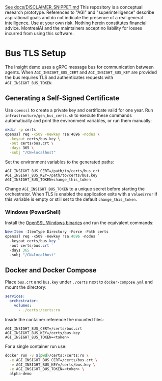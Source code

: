 [See docs/DISCLAIMER_SNIPPET.md](../../../DISCLAIMER_SNIPPET.md)
This repository is a conceptual research prototype. References to "AGI" and "superintelligence" describe aspirational goals and do not indicate the presence of a real general intelligence. Use at your own risk. Nothing herein constitutes financial advice. MontrealAI and the maintainers accept no liability for losses incurred from using this software.

# Bus TLS Setup

The Insight demo uses a gRPC message bus for communication between agents. When `AGI_INSIGHT_BUS_CERT` and `AGI_INSIGHT_BUS_KEY` are provided the bus requires TLS and authenticates requests with `AGI_INSIGHT_BUS_TOKEN`.

## Generating a Self-Signed Certificate

Use `openssl` to create a private key and certificate valid for one year. Run
`infrastructure/gen_bus_certs.sh` to execute these commands automatically and
print the environment variables, or run them manually:

```bash
mkdir -p certs
openssl req -x509 -newkey rsa:4096 -nodes \
  -keyout certs/bus.key \
  -out certs/bus.crt \
  -days 365 \
  -subj "/CN=localhost"
```

Set the environment variables to the generated paths:

```
AGI_INSIGHT_BUS_CERT=/path/to/certs/bus.crt
AGI_INSIGHT_BUS_KEY=/path/to/certs/bus.key
AGI_INSIGHT_BUS_TOKEN=change_this_token
```

Change `AGI_INSIGHT_BUS_TOKEN` to a unique secret before starting the
orchestrator. When TLS is enabled the application exits with a
``ValueError`` if this variable is empty or still set to the default
``change_this_token``.

### Windows (PowerShell)

Install the [OpenSSL Windows binaries](https://slproweb.com/products/Win32OpenSSL.html) and run the equivalent commands:

```powershell
New-Item -ItemType Directory -Force -Path certs
openssl req -x509 -newkey rsa:4096 -nodes `
  -keyout certs/bus.key `
  -out certs/bus.crt `
  -days 365 `
  -subj "/CN=localhost"
```

## Docker and Docker Compose

Place `bus.crt` and `bus.key` under `./certs` next to `docker-compose.yml` and mount the directory:

```yaml
services:
  orchestrator:
    volumes:
      - ./certs:/certs:ro
```

Inside the container reference the mounted files:

```
AGI_INSIGHT_BUS_CERT=/certs/bus.crt
AGI_INSIGHT_BUS_KEY=/certs/bus.key
AGI_INSIGHT_BUS_TOKEN=<token>
```

For a single container run use:

```bash
docker run -v $(pwd)/certs:/certs:ro \
  -e AGI_INSIGHT_BUS_CERT=/certs/bus.crt \
  -e AGI_INSIGHT_BUS_KEY=/certs/bus.key \
  -e AGI_INSIGHT_BUS_TOKEN=<token> \
  alpha-demo
```
